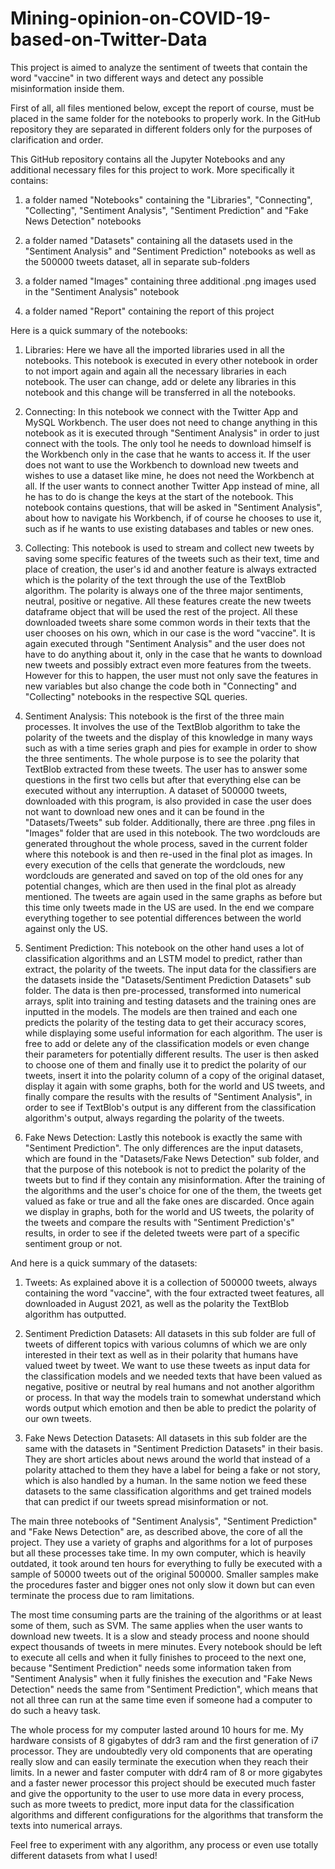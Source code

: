 # Mining-opinion-on-COVID-19-based-on-Twitter-Data

This project is aimed to analyze the sentiment of tweets that contain the word "vaccine" in two different ways and detect any possible misinformation inside them. 

First of all, all files mentioned below, except the report of course, must be placed in the same folder for the notebooks to properly work. In the GitHub repository they are separated in different folders only for the purposes of clarification and order.

This GitHub repository contains all the Jupyter Notebooks and any additional necessary files for this project to work. More specifically it contains:

1) a folder named "Notebooks" containing the "Libraries", "Connecting", "Collecting", "Sentiment Analysis", "Sentiment Prediction" and "Fake News Detection" notebooks

2) a folder named "Datasets" containing all the datasets used in the "Sentiment Analysis" and "Sentiment Prediction" notebooks as well as the 500000 tweets dataset, all in separate sub-folders

3) a folder named "Images" containing three additional .png images used in the "Sentiment Analysis" notebook

4) a folder named "Report" containing the report of this project

Here is a quick summary of the notebooks:

1) Libraries: Here we have all the imported libraries used in all the notebooks. This notebook is executed in every other notebook in order to not import again and again all the necessary libraries in each notebook. The user can change, add or delete any libraries in this notebook and this change will be transferred in all the notebooks.

2) Connecting: In this notebook we connect with the Twitter App and MySQL Workbench. The user does not need to change anything in this notebook as it is executed through "Sentiment Analysis" in order to just connect with the tools. The only tool he needs to download himself is the Workbench only in the case that he wants to access it. If the user does not want to use the Workbench to download new tweets and wishes to use a dataset like mine, he does not need the Workbench at all. If the user wants to connect another Twitter App instead of mine, all he has to do is change the keys at the start of the notebook. This notebook contains questions, that will be asked in "Sentiment Analysis", about how to navigate his Workbench, if of course he chooses to use it, such as if he wants to use existing databases and tables or new ones.

3) Collecting: This notebook is used to stream and collect new tweets by saving some specific features of the tweets such as their text, time and place of creation, the user's id and another feature is always extracted which is the polarity of the text through the use of the TextBlob algorithm. The polarity is always one of the three major sentiments, neutral, positive or negative. All these features create the new tweets dataframe object that will be used the rest of the project. All these downloaded tweets share some common words in their texts that the user chooses on his own, which in our case is the word "vaccine". It is again executed through "Sentiment Analysis" and the user does not have to do anything about it, only in the case that he wants to download new tweets and possibly extract even more features from the tweets. However for this to happen, the user must not only save the features in new variables but also change the code both in "Connecting" and "Collecting" notebooks in the respective SQL queries.

4) Sentiment Analysis: This notebook is the first of the three main processes. It involves the use of the TextBlob algorithm to take the polarity of the tweets and the display of this knowledge in many ways such as with a time series graph and pies for example in order to show the three sentiments. The whole purpose is to see the polarity that TextBlob extracted from these tweets. The user has to answer some questions in the first two cells but after that everything else can be executed without any interruption. A dataset of 500000 tweets, downloaded with this program, is also provided in case the user does not want to download new ones and it can be found in the "Datasets/Tweets" sub folder. Additionally, there are three .png files in "Images" folder that are used in this notebook. The two wordclouds are generated throughout the whole process, saved in the current folder where this notebook is and then re-used in the final plot as images. In every execution of the cells that generate the wordclouds, new wordclouds are generated and saved on top of the old ones for any potential changes, which are then used in the final plot as already mentioned. The tweets are again used in the same graphs as before but this time only tweets made in the US are used. In the end we compare everything together to see potential differences between the world against only the US. 

5) Sentiment Prediction: This notebook on the other hand uses a lot of classification algorithms and an LSTM model to predict, rather than extract, the polarity of the tweets. The input data for the classifiers are the datasets inside the "Datasets/Sentiment Prediction Datasets" sub folder. The data is then pre-processed, transformed into numerical arrays, split into training and testing datasets and the training ones are inputted in the models. The models are then trained and each one predicts the polarity of the testing data to get their accuracy scores, while displaying some useful information for each algorithm. The user is free to add or delete any of the classification models or even change their parameters for potentially different results. The user is then asked to choose one of them and finally use it to predict the polarity of our tweets, insert it into the polarity column of a copy of the original dataset, display it again with some graphs, both for the world and US tweets, and finally compare the results with the results of "Sentiment Analysis", in order to see if TextBlob's output is any different from the classification algorithm's output, always regarding the polarity of the tweets.

6) Fake News Detection: Lastly this notebook is exactly the same with "Sentiment Prediction". The only differences are the input datasets, which are found in the "Datasets/Fake News Detection" sub folder, and that the purpose of this notebook is not to predict the polarity of the tweets but to find if they contain any misinformation. After the training of the algorithms and the user's choice for one of the them, the tweets get valued as fake or true and all the fake ones are discarded. Once again we display in graphs, both for the world and US tweets, the polarity of the tweets and compare the results with "Sentiment Prediction's" results, in order to see if the deleted tweets were part of a specific sentiment group or not.

And here is a quick summary of the datasets:

1) Tweets: As explained above it is a collection of 500000 tweets, always containing the word "vaccine", with the four extracted tweet features, all downloaded in August 2021, as well as the polarity the TextBlob algorithm has outputted.

2) Sentiment Prediction Datasets: All datasets in this sub folder are full of tweets of different topics with various columns of which we are only interested in their text as well as in their polarity that humans have valued tweet by tweet. We want to use these tweets as input data for the classification models and we needed texts that have been valued as negative, positive or neutral by real humans and not another algorithm or process. In that way the models train to somewhat understand which words output which emotion and then be able to predict the polarity of our own tweets.

3) Fake News Detection Datasets: All datasets in this sub folder are the same with the datasets in "Sentiment Prediction Datasets" in their basis. They are short articles about news around the world that instead of a polarity attached to them they have a label for being a fake or not story, which is also handled by a human. In the same notion we feed these datasets to the same classification algorithms and get trained models that can predict if our tweets spread misinformation or not.

The main three notebooks of "Sentiment Analysis", "Sentiment Prediction" and "Fake News Detection" are, as described above, the core of all the project. They use a variety of graphs and algorithms for a lot of purposes but all these processes take time. In my own computer, which is heavily outdated, it took around ten hours for everything to fully be executed with a sample of 50000 tweets out of the original 500000. Smaller samples make the procedures faster and bigger ones not only slow it down but can even terminate the process due to ram limitations. 

The most time consuming parts are the training of the algorithms or at least some of them, such as SVM. The same applies when the user wants to download new tweets. It is a slow and steady process and noone should expect thousands of tweets in mere minutes. Every notebook should be left to execute all cells and when it fully finishes to proceed to the next one, because "Sentiment Prediction" needs some information taken from "Sentiment Analysis" when it fully finishes the execution and "Fake News Detection" needs the same from "Sentiment Prediction", which means that not all three can run at the same time even if someone had a computer to do such a heavy task.

The whole process for my computer lasted around 10 hours for me. My hardware consists of 8 gigabytes of ddr3 ram and the first generation of i7 processor. They are undoubtedly very old components that are operating really slow and can easily terminate the execution when they reach their limits. In a newer and faster computer with ddr4 ram of 8 or more gigabytes and a faster newer processor this project should be executed much faster and give the opportunity to the user to use more data in every process, such as more tweets to predict, more input data for the classification algorithms and different configurations for the algorithms that transform the texts into numerical arrays.  


Feel free to experiment with any algorithm, any process or even use totally different datasets from what I used!
